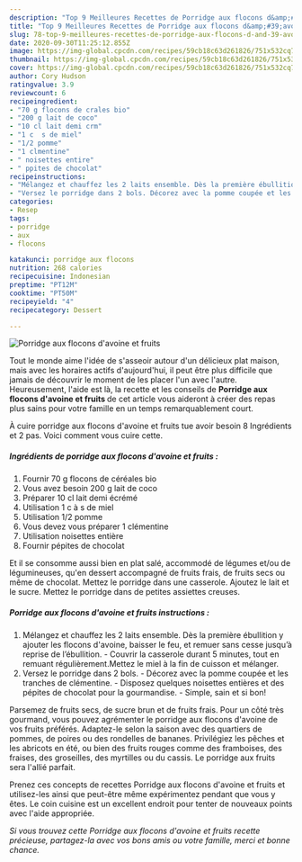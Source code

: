 ```yaml
---
description: "Top 9 Meilleures Recettes de Porridge aux flocons d&amp;#39;avoine et fruits"
title: "Top 9 Meilleures Recettes de Porridge aux flocons d&amp;#39;avoine et fruits"
slug: 78-top-9-meilleures-recettes-de-porridge-aux-flocons-d-and-39-avoine-et-fruits
date: 2020-09-30T11:25:12.855Z
image: https://img-global.cpcdn.com/recipes/59cb18c63d261826/751x532cq70/porridge-aux-flocons-davoine-et-fruits-photo-principale-de-la-recette.jpg
thumbnail: https://img-global.cpcdn.com/recipes/59cb18c63d261826/751x532cq70/porridge-aux-flocons-davoine-et-fruits-photo-principale-de-la-recette.jpg
cover: https://img-global.cpcdn.com/recipes/59cb18c63d261826/751x532cq70/porridge-aux-flocons-davoine-et-fruits-photo-principale-de-la-recette.jpg
author: Cory Hudson
ratingvalue: 3.9
reviewcount: 6
recipeingredient:
- "70 g flocons de crales bio"
- "200 g lait de coco"
- "10 cl lait demi crm"
- "1 c  s de miel"
- "1/2 pomme"
- "1 clmentine"
- " noisettes entire"
- " ppites de chocolat"
recipeinstructions:
- "Mélangez et chauffez les 2 laits ensemble. Dès la première ébullition y ajouter les flocons d&#39;avoine, baisser le feu, et remuer sans cesse jusqu’à reprise de l’ébullition. Couvrir la casserole durant 5 minutes, tout en remuant régulièrement.Mettez le miel à la fin de cuisson et mélanger."
- "Versez le porridge dans 2 bols. Décorez avec la pomme coupée et les tranches de clémentine. Disposez quelques noisettes entières et des pépites de chocolat pour la gourmandise. Simple, sain et si bon!"
categories:
- Resep
tags:
- porridge
- aux
- flocons

katakunci: porridge aux flocons 
nutrition: 268 calories
recipecuisine: Indonesian
preptime: "PT12M"
cooktime: "PT50M"
recipeyield: "4"
recipecategory: Dessert

---
```



![Porridge aux flocons d&#39;avoine et fruits](https://img-global.cpcdn.com/recipes/59cb18c63d261826/751x532cq70/porridge-aux-flocons-davoine-et-fruits-photo-principale-de-la-recette.jpg)

Tout le monde aime l'idée de s'asseoir autour d'un délicieux plat maison, mais avec les horaires actifs d'aujourd'hui, il peut être plus difficile que jamais de découvrir le moment de les placer l'un avec l'autre. Heureusement, l'aide est là, la recette et les conseils de <strong> Porridge aux flocons d&#39;avoine et fruits </strong> de cet article vous aideront à créer des repas plus sains pour votre famille en un temps remarquablement court.

<!--inarticleads1-->

À cuire porridge aux flocons d&#39;avoine et fruits tue avoir besoin 8 Ingrédients et 2 pas. Voici comment vous cuire cette.

##### Ingrédients de porridge aux flocons d&#39;avoine et fruits :

1. Fournir 70 g flocons de céréales bio
1. Vous avez besoin 200 g lait de coco
1. Préparer 10 cl lait demi écrémé
1. Utilisation 1 c à s de miel
1. Utilisation 1/2 pomme
1. Vous devez vous préparer 1 clémentine
1. Utilisation  noisettes entière
1. Fournir  pépites de chocolat


Et il se consomme aussi bien en plat salé, accommodé de légumes et/ou de légumineuses, qu&#39;en dessert accompagné de fruits frais, de fruits secs ou même de chocolat. Mettez le porridge dans une casserole. Ajoutez le lait et le sucre. Mettez le porridge dans de petites assiettes creuses. 

<!--inarticleads2-->

##### Porridge aux flocons d&#39;avoine et fruits instructions :

1. Mélangez et chauffez les 2 laits ensemble. Dès la première ébullition y ajouter les flocons d&#39;avoine, baisser le feu, et remuer sans cesse jusqu’à reprise de l’ébullition. - Couvrir la casserole durant 5 minutes, tout en remuant régulièrement.Mettez le miel à la fin de cuisson et mélanger.
1. Versez le porridge dans 2 bols. - Décorez avec la pomme coupée et les tranches de clémentine. - Disposez quelques noisettes entières et des pépites de chocolat pour la gourmandise. - Simple, sain et si bon!


Parsemez de fruits secs, de sucre brun et de fruits frais. Pour un côté très gourmand, vous pouvez agrémenter le porridge aux flocons d&#39;avoine de vos fruits préférés. Adaptez-le selon la saison avec des quartiers de pommes, de poires ou des rondelles de bananes. Privilégiez les pêches et les abricots en été, ou bien des fruits rouges comme des framboises, des fraises, des groseilles, des myrtilles ou du cassis. Le porridge aux fruits sera l&#39;allié parfait. 

<!--inarticleads1-->

<p>
Prenez ces concepts de recettes Porridge aux flocons d&#39;avoine et fruits et utilisez-les ainsi que peut-être même expérimentez pendant que vous y êtes. Le coin cuisine est un excellent endroit pour tenter de nouveaux points avec l'aide appropriée.
</p>

<p>
<i>Si vous trouvez cette Porridge aux flocons d&#39;avoine et fruits recette précieuse, partagez-la avec vos bons amis ou votre famille, merci et bonne chance.</i>
</p>
